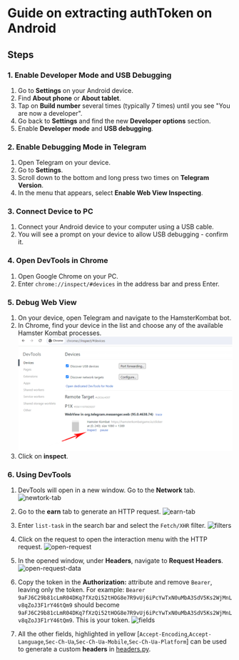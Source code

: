 # Guide on extracting authToken on Android

## Steps

### 1. Enable Developer Mode and USB Debugging

1. Go to **Settings** on your Android device.
2. Find **About phone** or **About tablet**.
3. Tap on **Build number** several times (typically 7 times) until you see "You are now a developer".
4. Go back to **Settings** and find the new **Developer options** section.
5. Enable **Developer mode** and **USB debugging**.

### 2. Enable Debugging Mode in Telegram

1. Open Telegram on your device.
2. Go to **Settings**.
3. Scroll down to the bottom and long press two times on **Telegram Version**.
4. In the menu that appears, select **Enable Web View Inspecting**.

### 3. Connect Device to PC

1. Connect your Android device to your computer using a USB cable.
2. You will see a prompt on your device to allow USB debugging - confirm it.

### 4. Open DevTools in Chrome

1. Open Google Chrome on your PC.
2. Enter `chrome://inspect/#devices` in the address bar and press Enter.

### 5. Debug Web View

1. On your device, open Telegram and navigate to the HamsterKombat bot.
2. In Chrome, find your device in the list and choose any of the available Hamster Kombat processes. ![alt text](1111.png)
3. Click on **inspect**.

### 6. Using DevTools

1. DevTools will open in a new window. Go to the **Network** tab. ![newtork-tab](https://github.com/Sanlovty/HamsterKombatBot_prs/assets/68380831/b2cb512c-b10c-4286-84d5-60deb58454e6)

2. Go to the **earn** tab to generate an HTTP request. ![earn-tab](https://github.com/Sanlovty/HamsterKombatBot_prs/assets/68380831/268dad87-6919-44fe-9eab-de1d98a40d9d)

3. Enter `list-task` in the search bar and select the `Fetch/XHR` filter. ![filters](https://github.com/Sanlovty/HamsterKombatBot_prs/assets/68380831/d03fc2e2-70aa-47ba-97c8-6b5c8a2d8391)

4. Click on the request to open the interaction menu with the HTTP request. ![open-request](https://github.com/Sanlovty/HamsterKombatBot_prs/assets/68380831/b69a8cf6-8f3a-4afa-84fd-d3a644bf80e5)

5. In the opened window, under **Headers**, navigate to **Request Headers**. ![open-request-data](https://github.com/Sanlovty/HamsterKombatBot_prs/assets/68380831/77265bea-0eb5-4a19-b41a-4af114d17dba)

6. Copy the token in the **Authorization:** attribute and remove `Bearer`, leaving only the token.
   For example: `Bearer 9aFJ6C29b81cLmR04DKq7fXzQi52tHOG8e7R9vUj6iPcYwTxN0uMbA3SdV5Ks2WjMnLv8qZoJ3F1rY46tQm9` should become `9aFJ6C29b81cLmR04DKq7fXzQi52tHOG8e7R9vUj6iPcYwTxN0uMbA3SdV5Ks2WjMnLv8qZoJ3F1rY46tQm9`.
   This is your token. ![fields](https://github.com/Sanlovty/HamsterKombatBot_prs/assets/68380831/410a4a77-bfcd-46fb-8151-6dcb74965e41)

7. All the other fields, highlighted in yellow [`Accept-Encoding`,`Accept-Language`,`Sec-Ch-Ua`,`Sec-Ch-Ua-Mobile`,`Sec-Ch-Ua-Platform`] can be used to generate a custom **headers** in [headers.py](https://github.com/AnisovAleksey/HamsterKombatBot/blob/b66014360c5664c27936378c7b611feb5b6c46dd/bot/core/headers.py).
